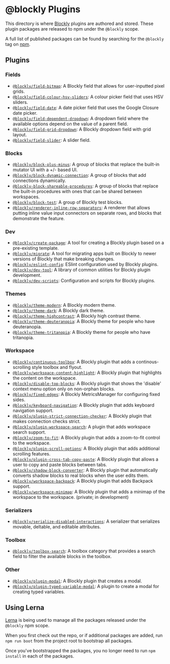 # @blockly Plugins

This directory is where [Blockly](http://github.com/google/blockly) plugins are
authored and stored. These plugin packages are released to npm under the
`@blockly` scope.

A full list of published packages can be found by searching for the `@blockly`
tag on [npm](https://www.npmjs.com/search?q=%40blockly).

## Plugins

### Fields

- [`@blockly/field-bitmap`](field-bitmap/): A Blockly field that allows for
  user-inputted pixel grids.
- [`@blockly/field-colour-hsv-sliders`](field-colour-hsv-sliders/): A colour
  picker field that uses HSV sliders.
- [`@blockly/field-date`](field-date/): A date picker field that uses the
  Google Closure date picker.
- [`@blockly/field-dependent-dropdown`](field-dependent-dropdown/): A dropdown
  field where the available options depend on the value of a parent field.
- [`@blockly/field-grid-dropdown`](field-grid-dropdown/): A Blockly dropdown
  field with grid layout.
- [`@blockly/field-slider`](field-slider/): A slider field.

### Blocks

- [`@blockly/block-plus-minus`](block-plus-minus/): A group of blocks that
  replace the built-in mutator UI with a +/- based UI.
- [`@blockly/block-dynamic-connection`](block-dynamic-connection/): A group of
  blocks that add connections dynamically.
- [`@blockly-block-shareable-procedures`](block-shareable-procedures): A group
  of blocks that replace the built-in procedures with ones that can be shared
  between workspaces.
- [`@blockly/block-test`](block-test/): A group of Blockly test blocks.
- [`@blockly/renderer-inline-row-separators`](renderer-inline-row-separators/):
  A renderer that allows putting inline value input connectors on separate rows,
  and blocks that demonstrate the feature.

### Dev

- [`@blockly/create-package`](dev-create/): A tool for creating a Blockly
  plugin based on a pre-existing template.
- [`@blockly/migrate`](migration/): A tool for migrating apps built on Blockly
  to newer versions of Blockly that make breaking changes.
- [`@blockly/eslint-config`](eslint-config/): ESlint configuration used by
  Blockly plugins.
- [`@blockly/dev-tool`](dev-tools/): A library of common utilities for Blockly
  plugin development.
- [`@blockly/dev-scripts`](dev-scripts/): Configuration and scripts for Blockly
  plugins.

### Themes

- [`@blockly/theme-modern`](theme-modern/): A Blockly modern theme.
- [`@blockly/theme-dark`](theme-dark/): A Blockly dark theme.
- [`@blockly/theme-highcontrast`](theme-highcontrast/): A Blockly high
  contrast theme.
- [`@blockly/theme-deuteranopia`](theme-deuteranopia/): A Blockly theme for
  people who have deuteranopia.
- [`@blockly/theme-tritanopia`](theme-tritanopia/): A Blockly theme for people
  who have tritanopia.

### Workspace

- [`@blockly/continuous-toolbox`](continuous-toolbox/): A Blockly plugin
  that adds a continous-scrolling style toolbox and flyout.
- [`@blockly/workspace-content-highlight`](content-highlight/): A Blockly
  plugin that highlights the content on the workspace.
- [`@blockly/disable-top-blocks`](disable-top-blocks/): A Blockly plugin that
  shows the 'disable' context menu option only on non-orphan blocks.
- [`@blockly/fixed-edges`](fixed-edges/): A Blockly MetricsManager for
  configuring fixed sides.
- [`@blockly/keyboard-navigation`](keyboard-navigation/): A Blockly plugin
  that adds keyboard navigation support.
- [`@blockly/plugin-strict-connection-checker`](strict-connection-checker/): A
  Blockly plugin that makes connection checks strict.
- [`@blockly/plugin-workspace-search`](workspace-search/): A plugin that adds
  workspace search support.
- [`@blockly/zoom-to-fit`](zoom-to-fit/): A Blockly plugin that adds a
  zoom-to-fit control to the workspace.
- [`@blockly/plugin-scroll-options`](scroll-options/): A Blockly plugin that
  adds additional scrolling features.
- [`@blockly/plugin-cross-tab-copy-paste`](cross-tab-copy-paste/): A Blockly plugin
  that allows a user to copy and paste blocks between tabs.
- [`@blockly/shadow-block-converter`](shadow-block-converter/): A Blockly plugin
  that automatically converts shadow blocks to real blocks when the user edits them.
- [`@blockly/workspace-backpack`](workspace-backpack/): A Blockly plugin that
  adds Backpack support.
- [`@blockly/workspace-minimap`](workspace-minimap/): A Blockly plugin that
  adds a minimap of the workspace to the workspace. (private; in development)

### Serializers

- [`@blockly/serialize-disabled-interactions`](serialize-disabled-interactions/): A serializer that serializes movable, deltable, and editable attributes.

### Toolbox

- [`@blockly/toolbox-search`](toolbox-search/): A toolbox category that provides a
  search field to filter the available blocks in the toolbox.

### Other

- [`@blockly/plugin-modal`](modal/): A Blockly plugin that creates a modal.
- [`@blockly/plugin-typed-variable-modal`](typed-variable-modal/): A plugin to
  create a modal for creating typed variables.

## Using Lerna

[Lerna](https://lerna.js.org/) is being used to manage all the packages released
under the `@blockly` npm scope.

When you first check out the repo, or if additional packages are added, run
`npm run boot` from the project root to bootstrap all packages.

Once you've bootstrapped the packages, you no longer need to run `npm install`
in each of the packages.
